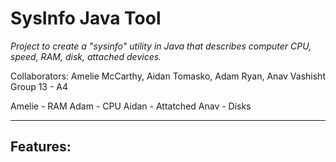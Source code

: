 # SysInfo Java Tool

*Project to create a "sysinfo" utility in Java that describes computer CPU, speed, RAM, disk, attached devices.*

Collaborators: Amelie McCarthy, Aidan Tomasko, Adam Ryan, Anav Vashisht
Group 13 - A4

Amelie - RAM
Adam - CPU
Aidan - Attatched
Anav - Disks

---

## Features:
